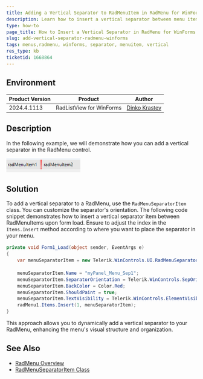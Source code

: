 ```yaml
---
title: Adding a Vertical Separator to RadMenuItem in RadMenu for WinForms
description: Learn how to insert a vertical separator between menu items in RadMenu for WinForms applications.
type: how-to
page_title: How to Insert a Vertical Separator in RadMenu for WinForms
slug: add-vertical-separator-radmenu-winforms
tags: menus,radmenu, winforms, separator, menuitem, vertical
res_type: kb
ticketid: 1668864
---
```


## Environment

|Product Version|Product|Author|
|----|----|----|
|2024.4.1113|RadListView for WinForms|[Dinko Krastev](https://www.telerik.com/blogs/author/dinko-krastev)|

## Description

In the following example, we will demonstrate how you can add a vertical separator in the RadMenu control.

![WinForms RadMenu Vertical Separator](images/add-vertical-separator-radmenu-winforms001.png)

## Solution

To add a vertical separator to a RadMenu, use the `RadMenuSeparatorItem` class. You can customize the separator's orientation. The following code snippet demonstrates how to insert a vertical separator item between RadMenuItems upon form load. Ensure to adjust the index in the `Items.Insert` method according to where you want to place the separator in your menu.

````C#
private void Form1_Load(object sender, EventArgs e)
{
    var menuSeparatorItem = new Telerik.WinControls.UI.RadMenuSeparatorItem();

    menuSeparatorItem.Name = "myPanel_Menu_Sep1";
    menuSeparatorItem.SeparatorOrientation = Telerik.WinControls.SepOrientation.Vertical;
    menuSeparatorItem.BackColor = Color.Red;
    menuSeparatorItem.ShouldPaint = true;
    menuSeparatorItem.TextVisibility = Telerik.WinControls.ElementVisibility.Visible;
    radMenu1.Items.Insert(1, menuSeparatorItem);
}
````

This approach allows you to dynamically add a vertical separator to your RadMenu, enhancing the menu's visual structure and organization.

## See Also

- [RadMenu Overview](https://docs.telerik.com/devtools/winforms/controls/menu/radmenu/overview)
- [RadMenuSeparatorItem Class](https://docs.telerik.com/devtools/winforms/api/telerik.wincontrols.ui.radmenuseparatoritem)
